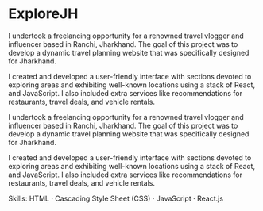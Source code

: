 # ExploreJH

I undertook a freelancing opportunity for a renowned travel vlogger and influencer based in Ranchi, Jharkhand.
The goal of this project was to develop a dynamic travel planning website that was specifically designed for Jharkhand.

I created and developed a user-friendly interface with sections devoted to exploring areas and exhibiting well-known locations using a stack of
React, and JavaScript. I also included extra services like recommendations for restaurants, travel deals, and vehicle rentals.

I undertook a freelancing opportunity for a renowned travel vlogger and influencer based in Ranchi, Jharkhand. The goal of this project was to develop a dynamic travel planning website that was specifically designed for Jharkhand. 

I created and developed a user-friendly interface with sections devoted to exploring areas and exhibiting well-known locations using a stack of React, and JavaScript. I also included extra services like recommendations for restaurants, travel deals, and vehicle rentals.

Skills: HTML · Cascading Style Sheet (CSS) · JavaScript · React.js

